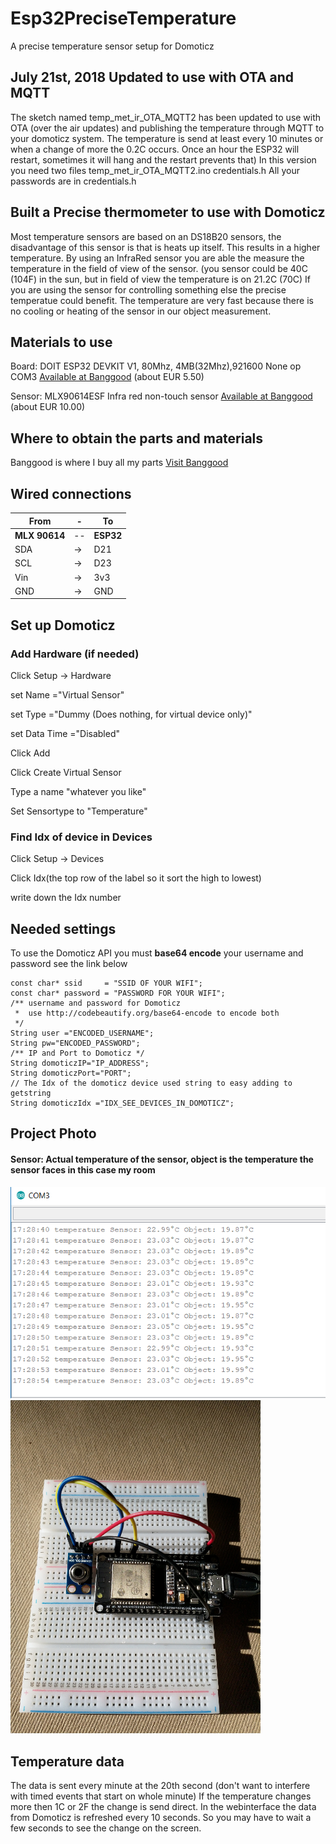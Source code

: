 # Esp32PreciseTemperature
A precise temperature sensor setup for Domoticz

## July 21st, 2018 Updated to use with OTA and MQTT 
The sketch named temp_met_ir_OTA_MQTT2 has been updated to use with OTA (over the air updates) and publishing the temperature through MQTT to your domoticz system. 
The temperature is send at least every 10 minutes or when a change of more the 0.2C occurs. Once an hour the ESP32 will restart, sometimes it will hang and the restart prevents that)
In this version you need two files
  temp_met_ir_OTA_MQTT2.ino
  credentials.h
All your passwords are in credentials.h  

## Built a Precise thermometer to use with Domoticz
Most temperature sensors are based on an DS18B20 sensors, the disadvantage of this sensor is that is heats up itself. This results in a higher temperature.
By using an InfraRed sensor you are able the measure the temperature in the field of view of the sensor. (you sensor could be 40C (104F) in the sun, but in field of view the temperature is on 21.2C (70C)
If you are using the sensor for controlling something else the precise temperatue could benefit. The temperature are very fast because there is no cooling or heating of the sensor in our object measurement.

## Materials to use
Board: DOIT ESP32 DEVKIT V1, 80Mhz, 4MB(32Mhz),921600 None op COM3 <a href="https://www.banggood.com/ESP32-Development-Board-WiFiBluetooth-Ultra-Low-Power-Consumption-Dual-Cores-ESP-32-ESP-32S-Board-p-1109512.html?p=VQ141018240205201801">Available at Banggood</a> (about EUR 5.50)

Sensor: MLX90614ESF Infra red non-touch sensor <a href="https://www.banggood.com/nl/MLX90614ESF-AAA-Non-contact-Human-Body-Infrared-IR-Temperature-Sensor-Module-For-Arduino-p-1100990.html?p=VQ141018240205201801">Available at Banggood</a> (about EUR 10.00)

 ## Where to obtain the parts and materials
 Banggood is where I buy all my parts <a href="https://bit.ly/2IBUsds">Visit Banggood</a>

## Wired connections

|From|-|To|
|---|--|---|
|**MLX 90614**|--|**ESP32**|
|SDA|->|D21|
|SCL|->|D23|
|Vin|->|3v3|
|GND|->|GND|

## Set up Domoticz
### Add Hardware (if needed)
Click Setup -> Hardware

set Name ="Virtual Sensor"

set Type ="Dummy (Does nothing, for virtual device only)"

set Data Time ="Disabled"

Click Add


Click Create Virtual Sensor

Type a name "whatever you like"

Set Sensortype to "Temperature"

### Find Idx of device in Devices
Click Setup -> Devices

Click Idx(the top row of the label so it sort the high to lowest)

write down the Idx number 

## Needed settings
To use the Domoticz API you must **base64 encode** your username and password see the link below

```
const char* ssid     = "SSID OF YOUR WIFI";
const char* password = "PASSWORD FOR YOUR WIFI";
/** username and password for Domoticz
 *  use http://codebeautify.org/base64-encode to encode both
 */
String user ="ENCODED_USERNAME";
String pw="ENCODED_PASSWORD";
/** IP and Port to Domoticz */
String domoticzIP="IP_ADDRESS";
String domoticzPort="PORT";
// The Idx of the domoticz device used string to easy adding to getstring
String domoticzIdx ="IDX_SEE_DEVICES_IN_DOMOTICZ";
```
## Project Photo
#### Sensor: Actual temperature of the sensor, object is the temperature the sensor faces in this case my room
![Serail Monitor output](/Monitor.png?raw=true "Serial Monitor output") 
![At the test](/Onboard.jpg?raw=true "Test built") 

## Temperature data
The data is sent every minute at the 20th second (don't want to interfere with timed events that start on whole minute) If the temperature changes more then 1C or 2F the change is send direct. In the webinterface the data from Domoticz is refreshed every 10 seconds. So you may have to wait a few seconds to see the change on the screen.

